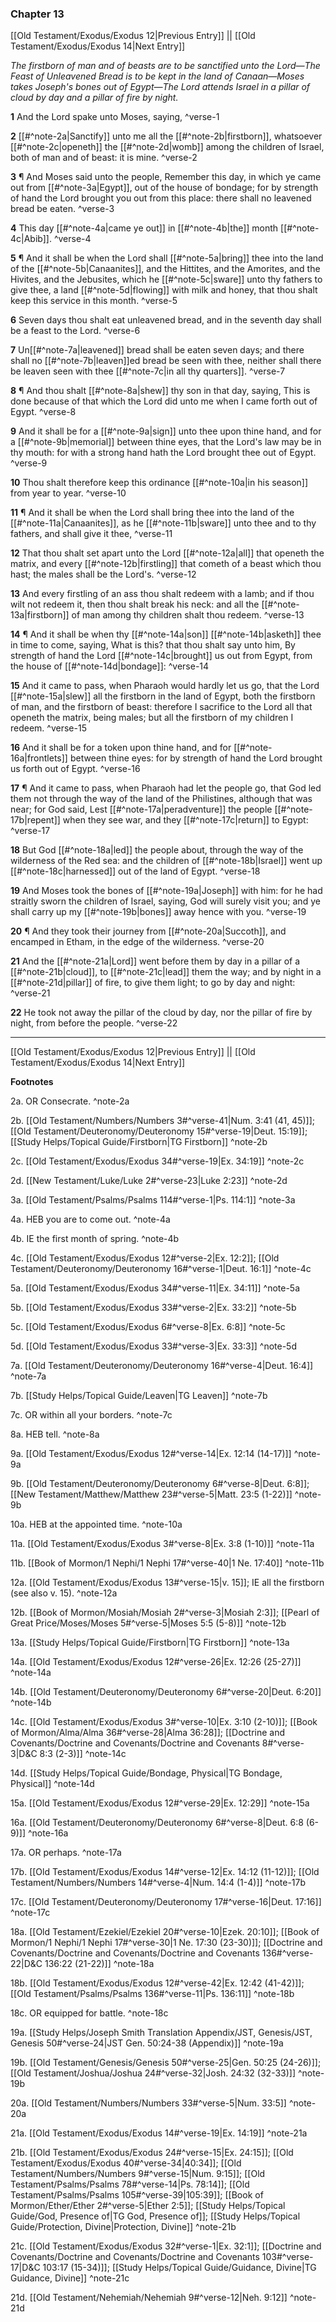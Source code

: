 ### Chapter 13

[[Old Testament/Exodus/Exodus 12|Previous Entry]]  ||  [[Old Testament/Exodus/Exodus 14|Next Entry]]

*The firstborn of man and of beasts are to be sanctified unto the Lord—The Feast of Unleavened Bread is to be kept in the land of Canaan—Moses takes Joseph's bones out of Egypt—The Lord attends Israel in a pillar of cloud by day and a pillar of fire by night.*

**1**  And the Lord spake unto Moses, saying, ^verse-1

**2**  [[#^note-2a|Sanctify]] unto me all the [[#^note-2b|firstborn]], whatsoever [[#^note-2c|openeth]] the [[#^note-2d|womb]] among the children of Israel, both of man and of beast: it is mine. ^verse-2

**3**  ¶ And Moses said unto the people, Remember this day, in which ye came out from [[#^note-3a|Egypt]], out of the house of bondage; for by strength of hand the Lord brought you out from this place: there shall no leavened bread be eaten. ^verse-3

**4**  This day [[#^note-4a|came ye out]] in [[#^note-4b|the]] month [[#^note-4c|Abib]]. ^verse-4

**5**  ¶ And it shall be when the Lord shall [[#^note-5a|bring]] thee into the land of the [[#^note-5b|Canaanites]], and the Hittites, and the Amorites, and the Hivites, and the Jebusites, which he [[#^note-5c|sware]] unto thy fathers to give thee, a land [[#^note-5d|flowing]] with milk and honey, that thou shalt keep this service in this month. ^verse-5

**6**  Seven days thou shalt eat unleavened bread, and in the seventh day shall be a feast to the Lord. ^verse-6

**7**  Un[[#^note-7a|leavened]] bread shall be eaten seven days; and there shall no [[#^note-7b|leaven]]ed bread be seen with thee, neither shall there be leaven seen with thee [[#^note-7c|in all thy quarters]]. ^verse-7

**8**  ¶ And thou shalt [[#^note-8a|shew]] thy son in that day, saying, This is done because of that which the Lord did unto me when I came forth out of Egypt. ^verse-8

**9**  And it shall be for a [[#^note-9a|sign]] unto thee upon thine hand, and for a [[#^note-9b|memorial]] between thine eyes, that the Lord's law may be in thy mouth: for with a strong hand hath the Lord brought thee out of Egypt. ^verse-9

**10**  Thou shalt therefore keep this ordinance [[#^note-10a|in his season]] from year to year. ^verse-10

**11**  ¶ And it shall be when the Lord shall bring thee into the land of the [[#^note-11a|Canaanites]], as he [[#^note-11b|sware]] unto thee and to thy fathers, and shall give it thee, ^verse-11

**12**  That thou shalt set apart unto the Lord [[#^note-12a|all]] that openeth the matrix, and every [[#^note-12b|firstling]] that cometh of a beast which thou hast; the males shall be the Lord's. ^verse-12

**13**  And every firstling of an ass thou shalt redeem with a lamb; and if thou wilt not redeem it, then thou shalt break his neck: and all the [[#^note-13a|firstborn]] of man among thy children shalt thou redeem. ^verse-13

**14**  ¶ And it shall be when thy [[#^note-14a|son]] [[#^note-14b|asketh]] thee in time to come, saying, What is this? that thou shalt say unto him, By strength of hand the Lord [[#^note-14c|brought]] us out from Egypt, from the house of [[#^note-14d|bondage]]: ^verse-14

**15**  And it came to pass, when Pharaoh would hardly let us go, that the Lord [[#^note-15a|slew]] all the firstborn in the land of Egypt, both the firstborn of man, and the firstborn of beast: therefore I sacrifice to the Lord all that openeth the matrix, being males; but all the firstborn of my children I redeem. ^verse-15

**16**  And it shall be for a token upon thine hand, and for [[#^note-16a|frontlets]] between thine eyes: for by strength of hand the Lord brought us forth out of Egypt. ^verse-16

**17**  ¶ And it came to pass, when Pharaoh had let the people go, that God led them not through the way of the land of the Philistines, although that was near; for God said, Lest [[#^note-17a|peradventure]] the people [[#^note-17b|repent]] when they see war, and they [[#^note-17c|return]] to Egypt: ^verse-17

**18**  But God [[#^note-18a|led]] the people about, through the way of the wilderness of the Red sea: and the children of [[#^note-18b|Israel]] went up [[#^note-18c|harnessed]] out of the land of Egypt. ^verse-18

**19**  And Moses took the bones of [[#^note-19a|Joseph]] with him: for he had straitly sworn the children of Israel, saying, God will surely visit you; and ye shall carry up my [[#^note-19b|bones]] away hence with you. ^verse-19

**20**  ¶ And they took their journey from [[#^note-20a|Succoth]], and encamped in Etham, in the edge of the wilderness. ^verse-20

**21**  And the [[#^note-21a|Lord]] went before them by day in a pillar of a [[#^note-21b|cloud]], to [[#^note-21c|lead]] them the way; and by night in a [[#^note-21d|pillar]] of fire, to give them light; to go by day and night: ^verse-21

**22**  He took not away the pillar of the cloud by day, nor the pillar of fire by night, from before the people. ^verse-22


---
[[Old Testament/Exodus/Exodus 12|Previous Entry]]  ||  [[Old Testament/Exodus/Exodus 14|Next Entry]]


**Footnotes**


2a. OR Consecrate. ^note-2a

2b. [[Old Testament/Numbers/Numbers 3#^verse-41|Num. 3:41 (41, 45)]]; [[Old Testament/Deuteronomy/Deuteronomy 15#^verse-19|Deut. 15:19]]; [[Study Helps/Topical Guide/Firstborn|TG Firstborn]] ^note-2b

2c. [[Old Testament/Exodus/Exodus 34#^verse-19|Ex. 34:19]] ^note-2c

2d. [[New Testament/Luke/Luke 2#^verse-23|Luke 2:23]] ^note-2d

3a. [[Old Testament/Psalms/Psalms 114#^verse-1|Ps. 114:1]] ^note-3a

4a. HEB you are to come out. ^note-4a

4b. IE the first month of spring. ^note-4b

4c. [[Old Testament/Exodus/Exodus 12#^verse-2|Ex. 12:2]]; [[Old Testament/Deuteronomy/Deuteronomy 16#^verse-1|Deut. 16:1]] ^note-4c

5a. [[Old Testament/Exodus/Exodus 34#^verse-11|Ex. 34:11]] ^note-5a

5b. [[Old Testament/Exodus/Exodus 33#^verse-2|Ex. 33:2]] ^note-5b

5c. [[Old Testament/Exodus/Exodus 6#^verse-8|Ex. 6:8]] ^note-5c

5d. [[Old Testament/Exodus/Exodus 33#^verse-3|Ex. 33:3]] ^note-5d

7a. [[Old Testament/Deuteronomy/Deuteronomy 16#^verse-4|Deut. 16:4]] ^note-7a

7b. [[Study Helps/Topical Guide/Leaven|TG Leaven]] ^note-7b

7c. OR within all your borders. ^note-7c

8a. HEB tell. ^note-8a

9a. [[Old Testament/Exodus/Exodus 12#^verse-14|Ex. 12:14 (14-17)]] ^note-9a

9b. [[Old Testament/Deuteronomy/Deuteronomy 6#^verse-8|Deut. 6:8]]; [[New Testament/Matthew/Matthew 23#^verse-5|Matt. 23:5 (1-22)]] ^note-9b

10a. HEB at the appointed time. ^note-10a

11a. [[Old Testament/Exodus/Exodus 3#^verse-8|Ex. 3:8 (1-10)]] ^note-11a

11b. [[Book of Mormon/1 Nephi/1 Nephi 17#^verse-40|1 Ne. 17:40]] ^note-11b

12a. [[Old Testament/Exodus/Exodus 13#^verse-15|v. 15]]; IE all the firstborn (see also v. 15). ^note-12a

12b. [[Book of Mormon/Mosiah/Mosiah 2#^verse-3|Mosiah 2:3]]; [[Pearl of Great Price/Moses/Moses 5#^verse-5|Moses 5:5 (5-8)]] ^note-12b

13a. [[Study Helps/Topical Guide/Firstborn|TG Firstborn]] ^note-13a

14a. [[Old Testament/Exodus/Exodus 12#^verse-26|Ex. 12:26 (25-27)]] ^note-14a

14b. [[Old Testament/Deuteronomy/Deuteronomy 6#^verse-20|Deut. 6:20]] ^note-14b

14c. [[Old Testament/Exodus/Exodus 3#^verse-10|Ex. 3:10 (2-10)]]; [[Book of Mormon/Alma/Alma 36#^verse-28|Alma 36:28]]; [[Doctrine and Covenants/Doctrine and Covenants/Doctrine and Covenants 8#^verse-3|D&C 8:3 (2-3)]] ^note-14c

14d. [[Study Helps/Topical Guide/Bondage, Physical|TG Bondage, Physical]] ^note-14d

15a. [[Old Testament/Exodus/Exodus 12#^verse-29|Ex. 12:29]] ^note-15a

16a. [[Old Testament/Deuteronomy/Deuteronomy 6#^verse-8|Deut. 6:8 (6-9)]] ^note-16a

17a. OR perhaps. ^note-17a

17b. [[Old Testament/Exodus/Exodus 14#^verse-12|Ex. 14:12 (11-12)]]; [[Old Testament/Numbers/Numbers 14#^verse-4|Num. 14:4 (1-4)]] ^note-17b

17c. [[Old Testament/Deuteronomy/Deuteronomy 17#^verse-16|Deut. 17:16]] ^note-17c

18a. [[Old Testament/Ezekiel/Ezekiel 20#^verse-10|Ezek. 20:10]]; [[Book of Mormon/1 Nephi/1 Nephi 17#^verse-30|1 Ne. 17:30 (23-30)]]; [[Doctrine and Covenants/Doctrine and Covenants/Doctrine and Covenants 136#^verse-22|D&C 136:22 (21-22)]] ^note-18a

18b. [[Old Testament/Exodus/Exodus 12#^verse-42|Ex. 12:42 (41-42)]]; [[Old Testament/Psalms/Psalms 136#^verse-11|Ps. 136:11]] ^note-18b

18c. OR equipped for battle. ^note-18c

19a. [[Study Helps/Joseph Smith Translation Appendix/JST, Genesis/JST, Genesis 50#^verse-24|JST Gen. 50:24-38 (Appendix)]] ^note-19a

19b. [[Old Testament/Genesis/Genesis 50#^verse-25|Gen. 50:25 (24-26)]]; [[Old Testament/Joshua/Joshua 24#^verse-32|Josh. 24:32 (32-33)]] ^note-19b

20a. [[Old Testament/Numbers/Numbers 33#^verse-5|Num. 33:5]] ^note-20a

21a. [[Old Testament/Exodus/Exodus 14#^verse-19|Ex. 14:19]] ^note-21a

21b. [[Old Testament/Exodus/Exodus 24#^verse-15|Ex. 24:15]]; [[Old Testament/Exodus/Exodus 40#^verse-34|40:34]]; [[Old Testament/Numbers/Numbers 9#^verse-15|Num. 9:15]]; [[Old Testament/Psalms/Psalms 78#^verse-14|Ps. 78:14]]; [[Old Testament/Psalms/Psalms 105#^verse-39|105:39]]; [[Book of Mormon/Ether/Ether 2#^verse-5|Ether 2:5]]; [[Study Helps/Topical Guide/God, Presence of|TG God, Presence of]]; [[Study Helps/Topical Guide/Protection, Divine|Protection, Divine]] ^note-21b

21c. [[Old Testament/Exodus/Exodus 32#^verse-1|Ex. 32:1]]; [[Doctrine and Covenants/Doctrine and Covenants/Doctrine and Covenants 103#^verse-17|D&C 103:17 (15-34)]]; [[Study Helps/Topical Guide/Guidance, Divine|TG Guidance, Divine]] ^note-21c

21d. [[Old Testament/Nehemiah/Nehemiah 9#^verse-12|Neh. 9:12]] ^note-21d